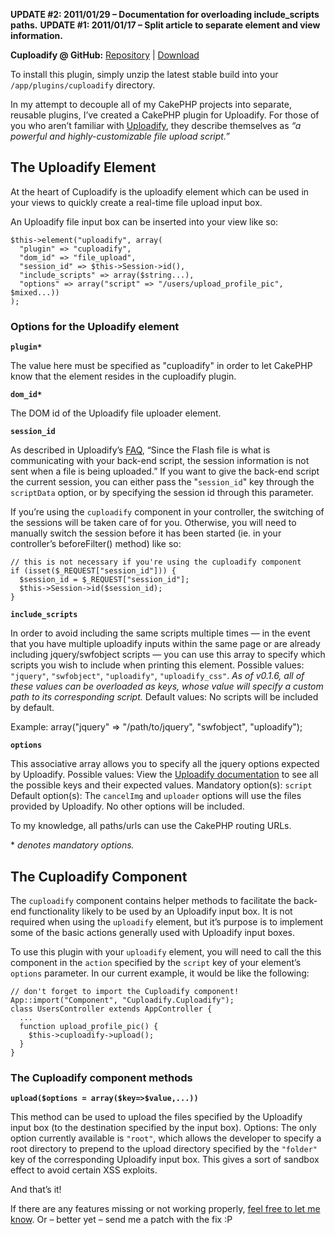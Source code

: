 **UPDATE #2: 2011/01/29 – Documentation for overloading include_scripts paths.**
**UPDATE #1: 2011/01/17 – Split article to separate element and view information.**

**Cuploadify @ GitHub:** [Repository](https://github.com/achan/cuploadify) | [Download](https://github.com/achan/cuploadify/archives/1.0)

To install this plugin, simply unzip the latest stable build into your `/app/plugins/cuploadify` directory.

In my attempt to decouple all of my CakePHP projects into separate, reusable plugins, I’ve created a CakePHP plugin for Uploadify. For those of you who aren’t familiar with [Uploadify](http://uploadify.com/demos), they describe themselves as _“a powerful and highly-customizable file upload script.”_

## The Uploadify Element

At the heart of Cuploadify is the uploadify element which can be used in your views to quickly create a real-time file upload input box.

An Uploadify file input box can be inserted into your view like so:

    $this->element("uploadify", array(
      "plugin" => "cuploadify",
      "dom_id" => "file_upload",
      "session_id" => $this->Session->id(),
      "include_scripts" => array($string...),
      "options" => array("script" => "/users/upload_profile_pic", $mixed...))
    );

### Options for the Uploadify element

**`plugin*`**

The value here must be specified as "cuploadify" in order to let CakePHP know that the element resides in the cuploadify plugin.

**`dom_id*`**

The DOM id of the Uploadify file uploader element.

**`session_id`**

As described in Uploadify’s [FAQ](http://uploadify.com/faqs/how-do-i-send-the-session-id-to-the-back-end-script), “Since the Flash file is what is communicating with your back-end script, the session information is not sent when a file is being uploaded.” If you want to give the back-end script the current session, you can either pass the "`session_id`" key through the `scriptData` option, or by specifying the session id through this parameter.

If you’re using the `cuploadify` component in your controller, the switching of the sessions will be taken care of for you. Otherwise, you will need to manually switch the session before it has been started (ie. in your controller’s beforeFilter() method) like so:

    // this is not necessary if you're using the cuploadify component
    if (isset($_REQUEST["session_id"])) {
      $session_id = $_REQUEST["session_id"];
      $this->Session->id($session_id);
    }

**`include_scripts`**

In order to avoid including the same scripts multiple times — in the event that you have multiple uploadify inputs within the same page or are already including jquery/swfobject scripts — you can use this array to specify which scripts you wish to include when printing this element.
Possible values: `"jquery"`, `"swfobject"`, `"uploadify"`, `"uploadify_css"`.
_As of v0.1.6, all of these values can be overloaded as keys, whose value will specify a custom path to its corresponding script._
Default values: No scripts will be included by default.

Example:
    array("jquery" => "/path/to/jquery", "swfobject", "uploadify");

**`options`**

This associative array allows you to specify all the jquery options expected by Uploadify.
Possible values: View the [Uploadify documentation](http://uploadify.com/documentation#options) to see all the possible keys and their expected values.
Mandatory option(s): `script`
Default option(s): The `cancelImg` and `uploader` options will use the files provided by Uploadify. No other options will be included.

To my knowledge, all paths/urls can use the CakePHP routing URLs.

\* _denotes mandatory options._

## The Cuploadify Component

The `cuploadify` component contains helper methods to facilitate the back-end functionality likely to be used by an Uploadify input box. It is not required when using the `uploadify` element, but it’s purpose is to implement some of the basic actions generally used with Uploadify input boxes.

To use this plugin with your `uploadify` element, you will need to call the this component in the `action` specified by the `script` key of your element’s `options` parameter. In our current example, it would be like the following:

    // don't forget to import the Cuploadify component!
    App::import("Component", "Cuploadify.Cuploadify");
    class UsersController extends AppController {
      ...
      function upload_profile_pic() {
        $this->cuploadify->upload();
      }
    }

### The Cuploadify component methods

**`upload($options = array($key=>$value,...))`**

This method can be used to upload the files specified by the Uploadify input box (to the destination specified by the input box).
Options: The only option currently available is `"root"`, which allows the developer to specify a root directory to prepend to the upload directory specified by the `"folder"` key of the corresponding Uploadify input box. This gives a sort of sandbox effect to avoid certain XSS exploits.

And that’s it!

If there are any features missing or not working properly, [feel free to let me know](https://github.com/achan/cuploadify/issues). Or – better yet – send me a patch with the fix :P
